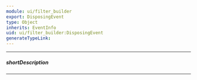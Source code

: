 ```yaml
---
module: ui/filter_builder
export: DisposingEvent
type: Object
inherits: EventInfo
uid: ui/filter_builder:DisposingEvent
generateTypeLink: 
---
```

---
##### shortDescription
<!-- Description goes here -->

---
<!-- Description goes here -->